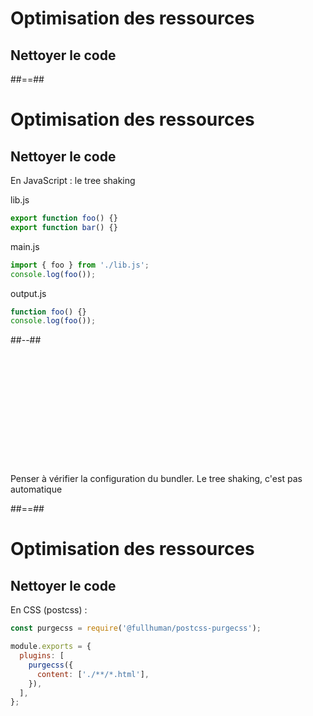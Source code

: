 <!-- .slide: class="two-column with-code" -->

# Optimisation des ressources

## Nettoyer le code

##==##

<!-- .slide: class="two-column with-code" -->

# Optimisation des ressources

## Nettoyer le code

En JavaScript : le tree shaking

lib.js

```js
export function foo() {}
export function bar() {}
```

main.js

```js
import { foo } from './lib.js';
console.log(foo());
```

output.js

```js
function foo() {}
console.log(foo());
```

##--##

<div style="margin-top: 205px;">

Penser à vérifier la configuration du bundler.
Le tree shaking, c'est pas automatique

<!-- .element: class="admonition info" -->

</div>
<!-- .element: class="fragment" data-fragment-index="1"-->

##==##

<!-- .slide: class="two-column with-code" -->

# Optimisation des ressources

## Nettoyer le code

En CSS (postcss) :

```js
const purgecss = require('@fullhuman/postcss-purgecss');

module.exports = {
  plugins: [
    purgecss({
      content: ['./**/*.html'],
    }),
  ],
};
```
